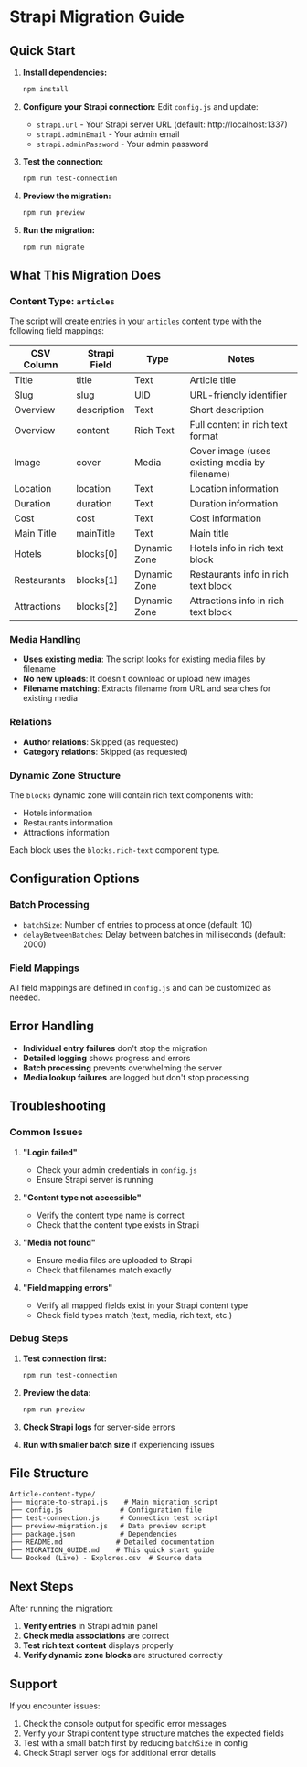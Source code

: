 # Strapi Migration Guide

## Quick Start

1. **Install dependencies:**
   ```bash
   npm install
   ```

2. **Configure your Strapi connection:**
   Edit `config.js` and update:
   - `strapi.url` - Your Strapi server URL (default: http://localhost:1337)
   - `strapi.adminEmail` - Your admin email
   - `strapi.adminPassword` - Your admin password

3. **Test the connection:**
   ```bash
   npm run test-connection
   ```

4. **Preview the migration:**
   ```bash
   npm run preview
   ```

5. **Run the migration:**
   ```bash
   npm run migrate
   ```

## What This Migration Does

### Content Type: `articles`

The script will create entries in your `articles` content type with the following field mappings:

| CSV Column | Strapi Field | Type | Notes |
|------------|--------------|------|-------|
| Title | title | Text | Article title |
| Slug | slug | UID | URL-friendly identifier |
| Overview | description | Text | Short description |
| Overview | content | Rich Text | Full content in rich text format |
| Image | cover | Media | Cover image (uses existing media by filename) |
| Location | location | Text | Location information |
| Duration | duration | Text | Duration information |
| Cost | cost | Text | Cost information |
| Main Title | mainTitle | Text | Main title |
| Hotels | blocks[0] | Dynamic Zone | Hotels info in rich text block |
| Restaurants | blocks[1] | Dynamic Zone | Restaurants info in rich text block |
| Attractions | blocks[2] | Dynamic Zone | Attractions info in rich text block |

### Media Handling

- **Uses existing media**: The script looks for existing media files by filename
- **No new uploads**: It doesn't download or upload new images
- **Filename matching**: Extracts filename from URL and searches for existing media

### Relations

- **Author relations**: Skipped (as requested)
- **Category relations**: Skipped (as requested)

### Dynamic Zone Structure

The `blocks` dynamic zone will contain rich text components with:
- Hotels information
- Restaurants information  
- Attractions information

Each block uses the `blocks.rich-text` component type.

## Configuration Options

### Batch Processing
- `batchSize`: Number of entries to process at once (default: 10)
- `delayBetweenBatches`: Delay between batches in milliseconds (default: 2000)

### Field Mappings
All field mappings are defined in `config.js` and can be customized as needed.

## Error Handling

- **Individual entry failures** don't stop the migration
- **Detailed logging** shows progress and errors
- **Batch processing** prevents overwhelming the server
- **Media lookup failures** are logged but don't stop processing

## Troubleshooting

### Common Issues

1. **"Login failed"**
   - Check your admin credentials in `config.js`
   - Ensure Strapi server is running

2. **"Content type not accessible"**
   - Verify the content type name is correct
   - Check that the content type exists in Strapi

3. **"Media not found"**
   - Ensure media files are uploaded to Strapi
   - Check that filenames match exactly

4. **"Field mapping errors"**
   - Verify all mapped fields exist in your Strapi content type
   - Check field types match (text, media, rich text, etc.)

### Debug Steps

1. **Test connection first:**
   ```bash
   npm run test-connection
   ```

2. **Preview the data:**
   ```bash
   npm run preview
   ```

3. **Check Strapi logs** for server-side errors

4. **Run with smaller batch size** if experiencing issues

## File Structure

```
Article-content-type/
├── migrate-to-strapi.js    # Main migration script
├── config.js              # Configuration file
├── test-connection.js     # Connection test script
├── preview-migration.js   # Data preview script
├── package.json           # Dependencies
├── README.md             # Detailed documentation
├── MIGRATION_GUIDE.md    # This quick start guide
└── Booked (Live) - Explores.csv  # Source data
```

## Next Steps

After running the migration:

1. **Verify entries** in Strapi admin panel
2. **Check media associations** are correct
3. **Test rich text content** displays properly
4. **Verify dynamic zone blocks** are structured correctly

## Support

If you encounter issues:
1. Check the console output for specific error messages
2. Verify your Strapi content type structure matches the expected fields
3. Test with a small batch first by reducing `batchSize` in config
4. Check Strapi server logs for additional error details





